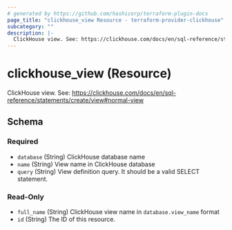 ```yaml
---
# generated by https://github.com/hashicorp/terraform-plugin-docs
page_title: "clickhouse_view Resource - terraform-provider-clickhouse"
subcategory: ""
description: |-
  ClickHouse view. See: https://clickhouse.com/docs/en/sql-reference/statements/create/view#normal-view
---
```


# clickhouse_view (Resource)

ClickHouse view. See: https://clickhouse.com/docs/en/sql-reference/statements/create/view#normal-view



<!-- schema generated by tfplugindocs -->
## Schema

### Required

- `database` (String) ClickHouse database name
- `name` (String) View name in ClickHouse database
- `query` (String) View definition query. It should be a valid SELECT statement.

### Read-Only

- `full_name` (String) ClickHouse view name in `database.view_name` format
- `id` (String) The ID of this resource.
